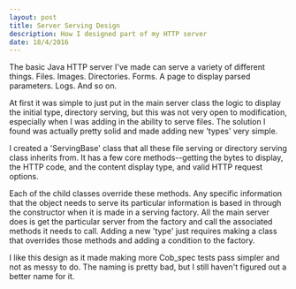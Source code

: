 ```yaml
---
layout: post
title: Server Serving Design
description: How I designed part of my HTTP server
date: 18/4/2016
---
```


The basic Java HTTP server I've made can serve a variety of different things. Files. Images. Directories. Forms. A page to display parsed parameters. Logs. And so on.

At first it was simple to just put in the main server class the logic to display the initial type, directory serving, but this was not very open to modification, especially when I was adding in the ability to serve files. The solution I found was actually pretty solid and made adding new 'types' very simple.

I created a 'ServingBase' class that all these file serving or directory serving class inherits from. It has a few core methods--getting the bytes to display, the HTTP code, and the content display type, and valid HTTP request options.

Each of the child classes override these methods. Any specific information that the object needs to serve its particular information is based in through the constructor when it is made in a serving factory. All the main server does is get the particular server from the factory and call the associated methods it needs to call. Adding a new 'type' just requires making a class that overrides those methods and adding a condition to the factory.

I like this design as it made making more Cob_spec tests pass simpler and not as messy to do. The naming is pretty bad, but I still haven't figured out a better name for it.
